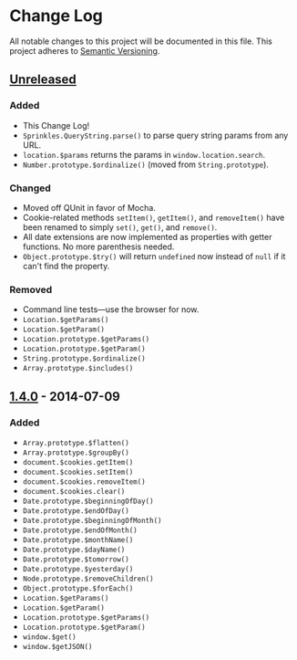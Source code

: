 # Change Log

All notable changes to this project will be documented in this file.
This project adheres to [Semantic Versioning](http://semver.org/).

## [Unreleased]
### Added
- This Change Log!
- `Sprinkles.QueryString.parse()` to parse query string params from any URL.
- `location.$params` returns the params in `window.location.search`.
- `Number.prototype.$ordinalize()` (moved from `String.prototype`).

### Changed
- Moved off QUnit in favor of Mocha.
- Cookie-related methods `setItem()`, `getItem()`, and `removeItem()` have been
  renamed to simply `set()`, `get()`, and `remove()`.
- All date extensions are now implemented as properties with getter functions.
  No more parenthesis needed.
- `Object.prototype.$try()` will return `undefined` now instead of `null` if it
  can't find the property.

### Removed
- Command line tests—use the browser for now.
- `Location.$getParams()`
- `Location.$getParam()`
- `Location.prototype.$getParams()`
- `Location.prototype.$getParam()`
- `String.prototype.$ordinalize()`
- `Array.prototype.$includes()`

## [1.4.0] - 2014-07-09
### Added
- `Array.prototype.$flatten()`
- `Array.prototype.$groupBy()`
- `document.$cookies.getItem()`
- `document.$cookies.setItem()`
- `document.$cookies.removeItem()`
- `document.$cookies.clear()`
- `Date.prototype.$beginningOfDay()`
- `Date.prototype.$endOfDay()`
- `Date.prototype.$beginningOfMonth()`
- `Date.prototype.$endOfMonth()`
- `Date.prototype.$monthName()`
- `Date.prototype.$dayName()`
- `Date.prototype.$tomorrow()`
- `Date.prototype.$yesterday()`
- `Node.prototype.$removeChildren()`
- `Object.prototype.$forEach()`
- `Location.$getParams()`
- `Location.$getParam()`
- `Location.prototype.$getParams()`
- `Location.prototype.$getParam()`
- `window.$get()`
- `window.$getJSON()`

[Unreleased]: https://github.com/avand/sprinkles/compare/v1.4.0...v2.0.0
[1.4.0]: https://github.com/avand/sprinkles/releases/tag/v1.4.0
